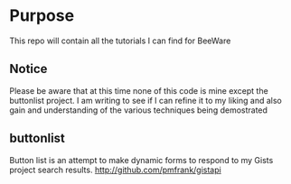 # Purpose
This repo will contain all the tutorials I can find for BeeWare

## Notice
Please be aware that at this time none of this code is mine except the buttonlist project. I am writing to see if I can refine it to my liking and also gain and understanding of the various techniques being demostrated

## buttonlist

Button list is an attempt to make dynamic forms to respond to my Gists project search results. http://github.com/pmfrank/gistapi
